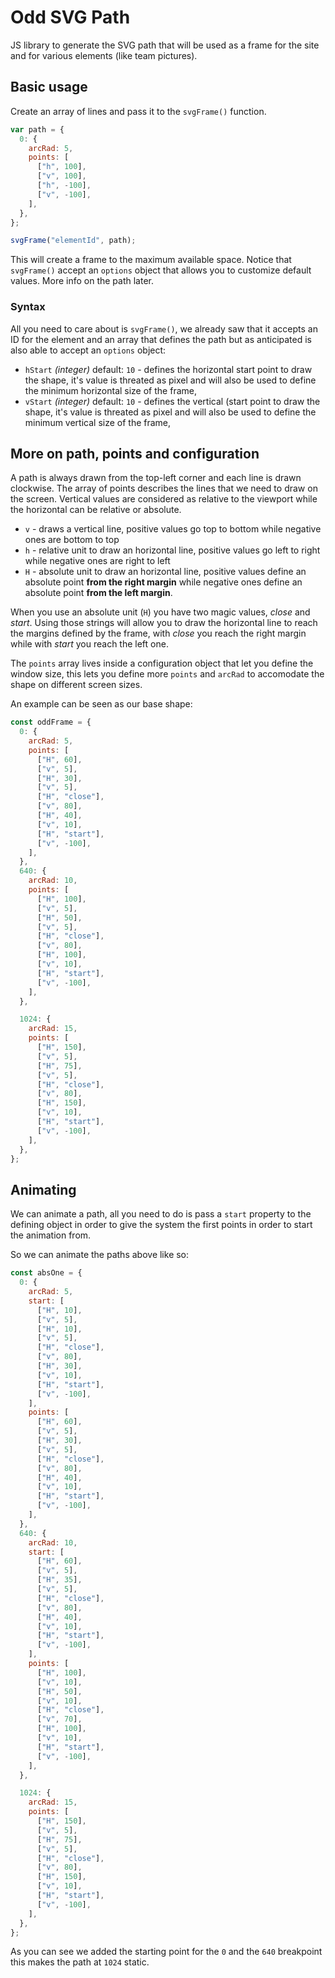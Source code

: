 # Odd SVG Path

JS library to generate the SVG path that will be used as a frame for the site and for various elements (like team pictures).

## Basic usage

Create an array of lines and pass it to the `svgFrame()` function.

```js
var path = {
  0: {
    arcRad: 5,
    points: [
      ["h", 100],
      ["v", 100],
      ["h", -100],
      ["v", -100],
    ],
  },
};

svgFrame("elementId", path);
```

This will create a frame to the maximum available space. Notice that `svgFrame()` accept an `options` object that allows you to customize default values. More info on the path later.

### Syntax

All you need to care about is `svgFrame()`, we already saw that it accepts an ID for the element and an array that defines the path but as anticipated is also able to accept an `options` object:

- `hStart` _(integer)_ default: `10` - defines the horizontal start point to draw the shape, it's value is threated as pixel and will also be used to define the minimum horizontal size of the frame,
- `vStart` _(integer)_ default: `10` - defines the vertical (start point to draw the shape, it's value is threated as pixel and will also be used to define the minimum vertical size of the frame,

## More on path, points and configuration

A path is always drawn from the top-left corner and each line is drawn clockwise. The array of points describes the lines that we need to draw on the screen. Vertical values are considered as relative to the viewport while the horizontal can be relative or absolute.

- `v` - draws a vertical line, positive values go top to bottom while negative ones are bottom to top
- `h` - relative unit to draw an horizontal line, positive values go left to right while negative ones are right to left
- `H` - absolute unit to draw an horizontal line, positive values define an absolute point **from the right margin** while negative ones define an absolute point **from the left margin**.

When you use an absolute unit (`H`) you have two magic values, _close_ and _start_. Using those strings will allow you to draw the horizontal line to reach the margins defined by the frame, with _close_ you reach the right margin while with _start_ you reach the left one.

The `points` array lives inside a configuration object that let you define the window size, this lets you define more `points` and `arcRad` to accomodate the shape on different screen sizes.

An example can be seen as our base shape:

```js
const oddFrame = {
  0: {
    arcRad: 5,
    points: [
      ["H", 60],
      ["v", 5],
      ["H", 30],
      ["v", 5],
      ["H", "close"],
      ["v", 80],
      ["H", 40],
      ["v", 10],
      ["H", "start"],
      ["v", -100],
    ],
  },
  640: {
    arcRad: 10,
    points: [
      ["H", 100],
      ["v", 5],
      ["H", 50],
      ["v", 5],
      ["H", "close"],
      ["v", 80],
      ["H", 100],
      ["v", 10],
      ["H", "start"],
      ["v", -100],
    ],
  },

  1024: {
    arcRad: 15,
    points: [
      ["H", 150],
      ["v", 5],
      ["H", 75],
      ["v", 5],
      ["H", "close"],
      ["v", 80],
      ["H", 150],
      ["v", 10],
      ["H", "start"],
      ["v", -100],
    ],
  },
};
```

## Animating

We can animate a path, all you need to do is pass a `start` property to the defining object in order to give the system the first points in order to start the animation from.

So we can animate the paths above like so:

```js
const absOne = {
  0: {
    arcRad: 5,
    start: [
      ["H", 10],
      ["v", 5],
      ["H", 10],
      ["v", 5],
      ["H", "close"],
      ["v", 80],
      ["H", 30],
      ["v", 10],
      ["H", "start"],
      ["v", -100],
    ],
    points: [
      ["H", 60],
      ["v", 5],
      ["H", 30],
      ["v", 5],
      ["H", "close"],
      ["v", 80],
      ["H", 40],
      ["v", 10],
      ["H", "start"],
      ["v", -100],
    ],
  },
  640: {
    arcRad: 10,
    start: [
      ["H", 60],
      ["v", 5],
      ["H", 35],
      ["v", 5],
      ["H", "close"],
      ["v", 80],
      ["H", 40],
      ["v", 10],
      ["H", "start"],
      ["v", -100],
    ],
    points: [
      ["H", 100],
      ["v", 10],
      ["H", 50],
      ["v", 10],
      ["H", "close"],
      ["v", 70],
      ["H", 100],
      ["v", 10],
      ["H", "start"],
      ["v", -100],
    ],
  },

  1024: {
    arcRad: 15,
    points: [
      ["H", 150],
      ["v", 5],
      ["H", 75],
      ["v", 5],
      ["H", "close"],
      ["v", 80],
      ["H", 150],
      ["v", 10],
      ["H", "start"],
      ["v", -100],
    ],
  },
};
```

As you can see we added the starting point for the `0` and the `640` breakpoint this makes the path at `1024` static.
